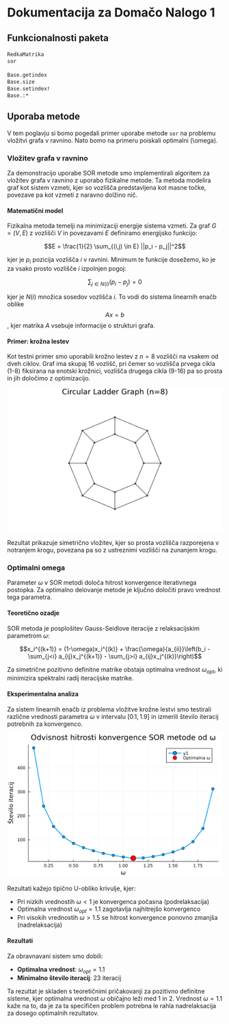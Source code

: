 # Dokumentacija za Domačo Nalogo 1

## Funkcionalnosti paketa

```@docs 
RedkaMatrika
sor

Base.getindex
Base.size
Base.setindex!
Base.:*
```

## Uporaba metode
V tem poglavju si bomo pogedali primer uporabe metode `sor` na problemu vložitvi grafa v ravnino. Nato bomo na primeru poiskali optimalni \(\omega\).

### Vložitev grafa v ravnino

Za demonstracijo uporabe SOR metode smo implementirali algoritem za vložitev grafa v ravnino z uporabo fizikalne metode. Ta metoda modelira graf kot sistem vzmeti, kjer so vozlišča predstavljena kot masne točke, povezave pa kot vzmeti z naravno dolžino nič.

#### Matematični model

Fizikalna metoda temelji na minimizaciji energije sistema vzmeti. Za graf $G = (V, E)$ z vozlišči $V$ in povezavami $E$ definiramo energijsko funkcijo:

$$E = \frac{1}{2} \sum_{(i,j) \in E} ||p_i - p_j||^2$$


kjer je $p_i$ pozicija vozlišča $i$ v ravnini. Minimum te funkcije dosežemo, ko je za vsako prosto vozlišče $i$ izpolnjen pogoj:

$$\sum_{j \in N(i)} (p_i - p_j) = 0$$

kjer je $N(i)$ množica sosedov vozlišča $i$. To vodi do sistema linearnih enačb oblike $$Ax = b$$, kjer matrika $A$ vsebuje informacije o strukturi grafa.

#### Primer: krožna lestev

Kot testni primer smo uporabili krožno lestev z $n = 8$ vozlišči na vsakem od dveh ciklov. Graf ima skupaj 16 vozlišč, pri čemer so vozlišča prvega cikla (1-8) fiksirana na enotski krožnici, vozlišča drugega cikla (9-16) pa so prosta in jih določimo z optimizacijo.

![Circular Ladder Graph](assets/krozna_lestev_plot.png)

Rezultat prikazuje simetrično vložitev, kjer so prosta vozlišča razporejena v notranjem krogu, povezana pa so z ustreznimi vozlišči na zunanjem krogu.

### Optimalni omega

Parameter $\omega$ v SOR metodi določa hitrost konvergence iterativnega postopka. Za optimalno delovanje metode je ključno določiti pravo vrednost tega parametra.

#### Teoretično ozadje

SOR metoda je posplošitev Gauss-Seidlove iteracije z relaksacijskim parametrom $\omega$:

$$x_i^{(k+1)} = (1-\omega)x_i^{(k)} + \frac{\omega}{a_{ii}}\left(b_i - \sum_{j<i} a_{ij}x_j^{(k+1)} - \sum_{j>i} a_{ij}x_j^{(k)}\right)$$

Za simetrične pozitivno definitne matrike obstaja optimalna vrednost $\omega_{opt}$, ki minimizira spektralni radij iteracijske matrike.

#### Eksperimentalna analiza

Za sistem linearnih enačb iz problema vložitve krožne lestvi smo testirali različne vrednosti parametra $\omega$ v intervalu $[0.1, 1.9]$ in izmerili število iteracij potrebnih za konvergenco.

![Odvisnost hitrosti konvergence](assets/omega_convergence.png)

Rezultati kažejo tipično U-obliko krivulje, kjer:
- Pri nizkih vrednostih $\omega < 1$ je konvergenca počasna (podrelaksacija)
- Optimalna vrednost $\omega_{opt} = 1.1$ zagotavlja najhitrejšo konvergenco
- Pri visokih vrednostih $\omega > 1.5$ se hitrost konvergence ponovno zmanjša (nadrelaksacija)

#### Rezultati

Za obravnavani sistem smo dobili:
- **Optimalna vrednost**: $\omega_{opt} = 1.1$
- **Minimalno število iteracij**: 23 iteracij

Ta rezultat je skladen s teoretičnimi pričakovanji za pozitivno definitne sisteme, kjer optimalna vrednost $\omega$ običajno leži med 1 in 2. Vrednost $\omega = 1.1$ kaže na to, da je za ta specifičen problem potrebna le rahla nadrelaksacija za dosego optimalnih rezultatov.